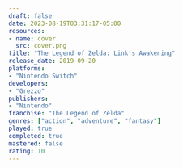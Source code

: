 ```yaml
---
draft: false
date: 2023-08-19T03:31:17-05:00
resources:
- name: cover
  src: cover.png
title: "The Legend of Zelda: Link's Awakening"
release_date: 2019-09-20
platforms:
- "Nintendo Switch"
developers: 
- "Grezzo"
publishers:
- "Nintendo"
franchise: "The Legend of Zelda"
genres: ["action", "adventure", "fantasy"]
played: true
completed: true
mastered: false
rating: 10
---
```


